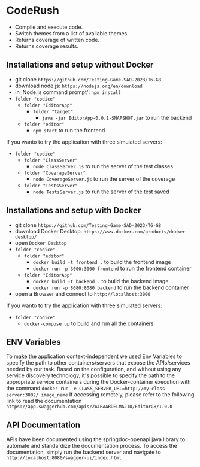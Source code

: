 # CodeRush  
- Compile and execute code.
- Switch themes from a list of available themes.
- Returns coverage of written code.
- Returns coverage results.

## Installations and setup without Docker
- git clone `https://github.com/Testing-Game-SAD-2023/T6-G8`
- download node.js: `https://nodejs.org/en/download`
- in 'Node.js command prompt': `npm install`
- `folder "codice"`
	- `folder "EditorApp"`
		- `folder "target"`
			- `java -jar EditorApp-0.0.1-SNAPSHOT.jar` to run the backend
	- `folder "editor"`
		- `npm start` to run the frontend

If you wanto to try the application with three simulated servers:
- `folder "codice"`
	- `folder "ClassServer"`
		- `node ClassServer.js` to run the server of the test classes
	- `folder "CoverageServer"`
		- `node CoverageServer.js` to run the server of the coverage
	- `folder "TestsServer"`
		- `node TestsServer.js` to run the server of the test saved


## Installations and setup with Docker
- git clone `https://github.com/Testing-Game-SAD-2023/T6-G8`
- download Docker Desktop: `https://www.docker.com/products/docker-desktop/`
- open `Docker Desktop`
- `folder "codice"`
	- `folder "editor"`
		- `docker build -t frontend .` to build the frontend image
		- `docker run -p 3000:3000 frontend` to run the frontend container
	- `folder "EditorApp"`
		- `docker build -t backend .` to build the backend image
		- `docker run -p 8080:8080 backend` to run the backend container
- open a Browser and connect to `http://localhost:3000`

If you wanto to try the application with three simulated servers:
- `folder "codice"`
	- `docker-compose up` to build and run all the containers

## ENV Variables
To make the application context-independent we used Env Variables to specify the 
path to other containers/servers that expose the APIs/services needed by our task.
Based on the configuration, and without using any service discovery technology, it's
possible to specify the path to the appropriate service containers during the Docker-container 
execution with the command
` docker run -e CLASS_SERVER_URL=http://my-class-server:3002/ image_name `
If accessing remotely, please refer to the following link to read the documentation
` https://app.swaggerhub.com/apis/ZAIRAABDELMAJID/EditorG8/1.0.0 `


## API Documentation
APIs have been documented using the springdoc-openapi java library to automate and 
standardize the documentation process. 
To access the documentation, simply run the backend server and navigate to 
 	  `http://localhost:8080/swagger-ui/index.html`

